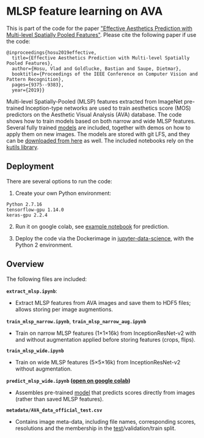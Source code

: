 # MLSP feature learning on AVA 

This is part of the code for the paper ["Effective Aesthetics Prediction with Multi-level Spatially Pooled Features"](http://openaccess.thecvf.com/content_CVPR_2019/papers/Hosu_Effective_Aesthetics_Prediction_With_Multi-Level_Spatially_Pooled_Features_CVPR_2019_paper.pdf). Please cite the following paper if use the code:

```
@inproceedings{hosu2019effective,
  title={Effective Aesthetics Prediction with Multi-level Spatially Pooled Features},
  author={Hosu, Vlad and Goldlucke, Bastian and Saupe, Dietmar},
  booktitle={Proceedings of the IEEE Conference on Computer Vision and Pattern Recognition},
  pages={9375--9383},
  year={2019}}
```
Multi-level Spatially-Pooled (MLSP) features extracted from ImageNet pre-trained Inception-type networks are used to train aesthetics score (MOS) predictors on the Aesthetic Visual Analysis (AVA) database. The code shows how to train models based on both narrow and wide MLSP features. Several fully trained [models](https://github.com/subpic/ava-mlsp/tree/master/models) are included, together with demos on how to apply them on new images. The models are stored with git LFS, and they can be [downloaded from here](https://osf.io/ubps5/files/) as well. The included notebooks rely on the [kutils library](https://github.com/subpic/kutils).

## Deployment

There are several options to run the code:

1. Create your own Python environment:
```
Python 2.7.16
tensorflow-gpu 1.14.0
keras-gpu 2.2.4
```

2. Run it on google colab, see [example notebook](http://bit.ly/2lPTWyH) for prediction.

3. Deploy the code via the Dockerimage in [jupyter-data-science](https://github.com/subpic/jupyter-data-science), with the Python 2 environment.

## Overview

The following files are included:

**`extract_mlsp.ipynb`**:

- Extract MLSP features from AVA images and save them to HDF5 files; allows storing per image augmentions.

**`train_mlsp_narrow.ipynb`**, **`train_mlsp_narrow_aug.ipynb`**

- Train on narrow MLSP features (1&times;1&times;16k) from InceptionResNet-v2 with and without augmentation applied before storing features (crops, flips).

**`train_mlsp_wide.ipynb`**

- Train on wide MLSP features (5&times;5&times;16k) from InceptionResNet-v2 without augmentation.

**`predict_mlsp_wide.ipynb` ([open on google colab](http://bit.ly/2lPTWyH))**

- Assembles pre-trained [model](https://github.com/subpic/ava-mlsp/tree/master/models) that predicts scores directly from images (rather than saved MLSP features).

**`metadata/AVA_data_official_test.csv`**

- Contains image meta-data, including file names, corresponding scores, resolutions and the membership in the [test](https://github.com/mtobeiyf/ava_downloader/blob/master/AVA_dataset/aesthetics_image_lists/generic_test.jpgl)/validation/train split.
